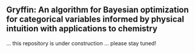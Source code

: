 ## Gryffin: An algorithm for Bayesian optimization for categorical variables informed by physical intuition with applications to chemistry

... this repository is under construction ... please stay tuned! 
